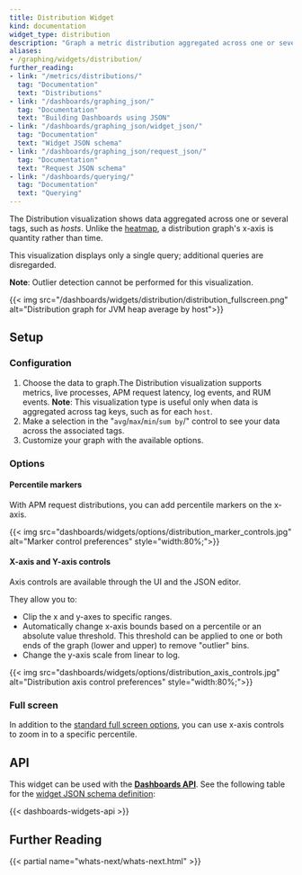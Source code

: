 ```yaml
---
title: Distribution Widget
kind: documentation
widget_type: distribution
description: "Graph a metric distribution aggregated across one or several tags."
aliases:
- /graphing/widgets/distribution/
further_reading:
- link: "/metrics/distributions/"
  tag: "Documentation"
  text: "Distributions"
- link: "/dashboards/graphing_json/"
  tag: "Documentation"
  text: "Building Dashboards using JSON"
- link: "/dashboards/graphing_json/widget_json/"
  tag: "Documentation"
  text: "Widget JSON schema"
- link: "/dashboards/graphing_json/request_json/"
  tag: "Documentation"
  text: "Request JSON schema"
- link: "/dashboards/querying/"
  tag: "Documentation"
  text: "Querying"
---
```


The Distribution visualization shows data aggregated across one or several tags, such as *hosts*. Unlike the [heatmap][1], a distribution graph's x-axis is quantity rather than time.

This visualization displays only a single query; additional queries are disregarded.

**Note**: Outlier detection cannot be performed for this visualization.

{{< img src="/dashboards/widgets/distribution/distribution_fullscreen.png" alt="Distribution graph for JVM heap average by host">}}

## Setup

### Configuration

1. Choose the data to graph.The Distribution visualization supports metrics, live processes, APM request latency, log events, and RUM events.
**Note**: This visualization type is useful only when data is aggregated across tag keys, such as for each `host`.
1. Make a selection in the "`avg`/`max`/`min`/`sum by`/" control to see your data across the associated tags.
1. Customize your graph with the available options.

### Options

#### Percentile markers

With APM request distributions, you can add percentile markers on the x-axis.

{{< img src="dashboards/widgets/options/distribution_marker_controls.jpg" alt="Marker control preferences" style="width:80%;">}}

#### X-axis and Y-axis controls

Axis controls are available through the UI and the JSON editor.

They allow you to:

* Clip the x and y-axes to specific ranges.
* Automatically change x-axis bounds based on a percentile or an absolute value threshold. This threshold can be applied to one or both ends of the graph (lower and upper) to remove "outlier" bins.
* Change the y-axis scale from linear to log.

{{< img src="dashboards/widgets/options/distribution_axis_controls.jpg" alt="Distribution axis control preferences" style="width:80%;">}}

### Full screen

In addition to the [standard full screen options][2], you can use x-axis controls to zoom in to a specific percentile.

## API

This widget can be used with the **[Dashboards API][3]**. See the following table for the [widget JSON schema definition][4]:

{{< dashboards-widgets-api >}}

## Further Reading

{{< partial name="whats-next/whats-next.html" >}}

[1]: /dashboards/widgets/heatmap/
[2]: /dashboards/widgets/#full-screen
[3]: /api/latest/dashboards/
[4]: /dashboards/graphing_json/widget_json/
